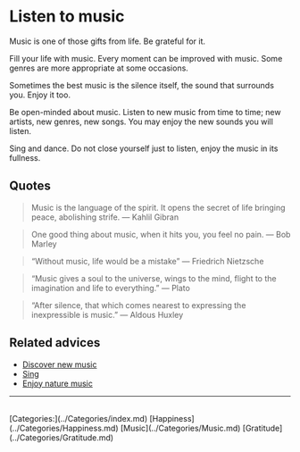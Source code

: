 # Listen to music

Music is one of those gifts from life. Be grateful for it.

Fill your life with music. Every moment can be improved with music. Some genres are more appropriate at some occasions. 

Sometimes the best music is the silence itself, the sound that surrounds you. Enjoy it too.

Be open-minded about music. Listen to new music from time to time; new artists, new genres, new songs. You may enjoy the new sounds you will listen.

Sing and dance. Do not close yourself just to listen, enjoy the music in its fullness.

## Quotes

> Music is the language of the spirit. It opens the secret of life bringing peace, abolishing strife. ― Kahlil Gibran

> One good thing about music, when it hits you, you feel no pain. ― Bob Marley

> “Without music, life would be a mistake” ― Friedrich Nietzsche

> “Music gives a soul to the universe, wings to the mind, flight to the imagination and life to everything.” ― Plato

> “After silence, that which comes nearest to expressing the inexpressible is music.” ― Aldous Huxley

## Related advices

- [Discover new music](../Discover%20new%20music/index.md)
- [Sing](../Sing/index.md)
- [Enjoy nature music](../Enjoy%20nature%20music/index.md)
<hr/><br/>[Categories:](../Categories/index.md) [Happiness](../Categories/Happiness.md) [Music](../Categories/Music.md) [Gratitude](../Categories/Gratitude.md)